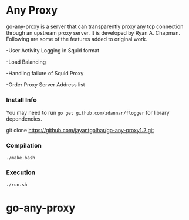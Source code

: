 # Any Proxy

go-any-proxy is a server that can transparently proxy any tcp connection through an upstream proxy server.  It is developed by Ryan A. Chapman.
Following are some of the features added to original work.

-User Activity Logging in Squid format

-Load Balancing

-Handling failure of Squid Proxy

-Order Proxy Server Address list

### Install Info 
You may need to run `go get github.com/zdannar/flogger` for library dependencies.

git clone https://github.com/jayantgolhar/go-any-proxy1.2.git

### Compilation
`./make.bash`

### Execution
`./run.sh`

# go-any-proxy
